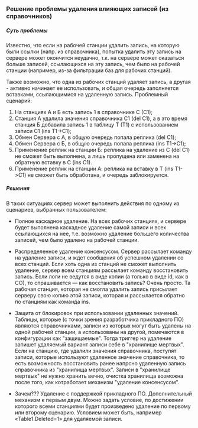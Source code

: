 ### Решение проблемы удаления влияющих записей (из справочников)

##### Суть проблемы

Известно, что если на рабочей станции удалить запись, на которую были ссылки (напр. из справочника),
попытка удалить эту запись на сервере может окончится неудачно, т.к. на сервере может оказаться больше записей,
ссылающихся на эту запись, чем было на рабочей станции (например, из-за фильтрации баз для рабочих станций).

Также возможно, что одна из рабочих станций удаляет запись, а другая - активно начинает ее использовать,
и общая очередь заполняется вставками, ссылающимися на удаленную запись.
Проблемный сценарий:
1. На станциях А и Б есть запись 1 в справочнике С (С1);
2. Станция А удалила значения справочника С1 (del C1), а в это время станция Б добавила запись 1 в таблицу Т (Т1) с использованием записи С1 (ins T1->C1);
3. Обмен Сервера с А, в общую очередь попала реплика (del C1);
3. Обмен Сервера с Б, в общую очередь попала реплика (ins T1->C1);
4. Применение реплик на станции Б: реплика на удаление из С (del C1) не сможет быть выполнена, а лишь пропущена или заменена на обратную вставку в С (ins С1).
5. Применение реплик на станции А: реплика на вставку в Т (ins T1->C1) не сможет быть обработана, и очередь заблокируется.

##### Решения

В таких ситуациях сервер может выполнить действия по одному из сценариев, выбранных пользователем:

* Полное каскадное удаление. На всех рабочих станциях, и сервере будет выполнена каскадное удаление самой записи
  и всех ссылающихся на нее, т.е. возможно удаление большего количества записей, чем было удалено на рабочей станции.
* Распределенное удаление консенсусом.
  Сервер рассылает команду на удаление записи, и ждет сообщения об успешном удалении со всех станций.
  Если хоть одна из станций не сможет выполнить удаление, сервер всем станциям рассылает команду восстановить запись.
  Если логи не ведутся в виде копии (а только в виде id, как в СО), то спрашивается — как восстановить запись?
  Очень просто. Та рабочая станция, которая не смогла удалить запись присылает серверу свою копию этой записи,
  которая и рассылается обратно по станциям как команда ins.
* Защита от блокировок при использовании удаленных значений.
  Таблицы, которые (с точки зрения разработчика прикладного ПО) являются справочниками,
  записи из которых могут быть удалены на одной рабочей станции, а использованы на другой,
  помечаются в конфигурации как "защищаемые". Тогда триггер на удаление запишет удаляемый вариант записи себе в "хранилище мертвых".
  Если на станцию, где удалили значения справочника, поступят записи, которые используют удаленное значение справочника,
  то есть возможность восстановить ранее напрсно удаленную запись справочника из "хранилища мертвых".
  Записи в "хранилище мертвых" не нужно хранить вечно, очистка хранилища возможна после того,
  как котработает механизм "удаление консенсусом".

* Зачем??? Удаление с поддержкой прикладного ПО. Дополнительный механизм к первым двум.
  Можно задать условие, по достижении которого всеми станциями будет произведено удаление по первому или второму сценарию.
  Условием может быть, например «Table1.Deleted=1» для удаляемой записи.

